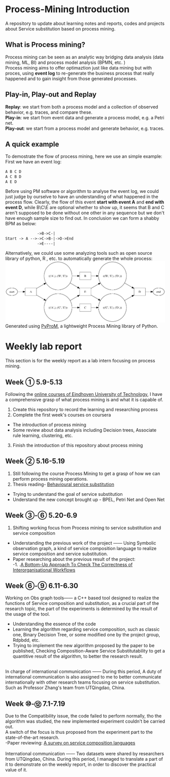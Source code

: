 # Process-Mining Introduction
A repository to update about learning notes and reports, codes and projects about Service substitution based on process mining.
## What is Process mining?
Process mining can be seen as an analytic way bridging data analysis (data mining, ML, BI) and process model analysis (BPMN, etc. ) </br>
Process mining aims to offer optimaztion just like data mining but with proces, using **event log** to re-generate the business process that really happened and to gain insight from those generated processes.

## Play-in, Play-out and Replay</br>
**Replay**:   we start from both a process model and a collection of observed behavior, e.g. traces, and compare these.</br>
**Play-in**:  we start from event data and generate a process model, e.g. a Petri net.</br>
**Play-out**: we start from a process model and generate behavior, e.g. traces.

## A quick example 
To demostrate the flow of process mining, here we use an simple example:
First we have an event log:
```
A B C D
A C B D
A E D
```
Before using PM software or algorithm to analyse the event log, we could just judge by ourselve to have an understanding of what happened in the process flow. 
Clearly, the flow of this event **start with event A** and **end with event D**, while B\C\E are optional whether to show up, it seems that B and C aren't supposed to be done without one other in any sequence but we don't have enough sample size to find out. 
In conclusion we can form a shabby BPM as below:</br>
```
              ->B->C-|
Start -> A -->->C->B-|->D->End
              ->E----|
```
Alternatively, we could use some analyzing tools such as open source library of python, R , etc. to automatically generate the whole process:
![Pic1](https://github.com/Paulwesomee/Process-Mining/blob/main/Quick%20Sample/exercise1.png)	</br>
Generated using [PyProM](https://github.com/harrywang/pyprom), a lightweight Process Mining library of Python.


# Weekly lab report
This section is for the weekly report as a lab intern focusing on process mining. 

## Week ①  5.9-5.13
Following the [online courses of Eindhoven University of Technology](https://www.coursera.org/learn/process-mining), I have a comprehensive grasp of what process mining is and what it is capable of. </br>
1. Create this repository to record the learning and researching process </br>
2. Complete the first week's courses on coursera</br>
 - The introduction of process mining</br>
 - Some review about data analysis including Decision trees, Associate rule learning, clustering, etc. </br>
3. Finish the introduction of this repository about process mining</br>

## Week ② 5.16-5.19
1. Still following the course Process Mining to get a grasp of how we can perform process mining operations.</br>
2. Thesis reading- [Behavioural service substitution](https://www.researchgate.net/publication/287235706_Behavioral_Service_Substitution)</br>
- Trying to understand the goal of service substitution </br>
- Understand the new concept brought up - BPEL, Petri Net and Open Net

## Week ③-⑥ 5.20-6.9 
1. Shifting working focus from Process mining to service substitution and service composition</br>
- Understanding the previous work of the project —— Using Symbolic observation graph, a kind of service composition language to realize service composition and service substitution.
- Paper researching about the previous result of the project:</br>
-1. .[A Bottom-Up Approach To Check The Correctness of Interorganisational Workflows](https://ieeexplore.ieee.org/document/7307728/authors#authors) </br>

## Week ⑥-⑨ 6.11-6.30
Working on Obs graph tools—— a C++ based tool designed to realize the functions of Service composition and substitution, as a crucial part of the research topic, the part of the experiments is determined by the result of the usage of the tool.</br>
- Understanding the essence of the code </br>
- Learning the algorithm regarding service composition, such as classic one, Binary Decision Tree, or some modified one by the project group, Rdpbdd, etc.</br>
- Trying to implement the new algorithm proposed by the paper to be published, Checking Composition-Aware Service Substitutability to get a quantitive result of the algorithm, to better the research result. </br>
</br>
In charge of international communication —— During this period, A duty of international communication is also assigned to me to better communicate internationally with other research teams focusing on service substitution. Such as Professor Zhang's team from UTQingdao, China.</br>

## Week ⑩-⑫ 7.1-7.19
Due to the Compatibility issue, the code failed to perform normally, tho the algorithm was studied, the new implemented experiment couldn't be carried out. </br>
A switch of the focus is thus proposed from the experiment part to the state-of-the-art research.</br>
-Paper reviewing: [A survey on service composition languages](https://dl.acm.org/doi/10.1145/3417990.3421402) </br>
</br>
International communication —— Two datasets were shared by researchers from UTQingdao, China. During this period, I managed to translate a part of it to demonstrate on the weekly report, in order to discover the practical value of it.


